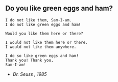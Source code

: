 ## Do you like green eggs and ham?

    I do not like them, Sam-I-am.
    I do not like green eggs and ham!

    Would you like them here or there?

    I would not like them here or there.
    I would not like them anywhere.

    I do so like green eggs and ham!
    Thank you! Thank you,
    Sam-I-am!

- _Dr. Seuss , 1985_
